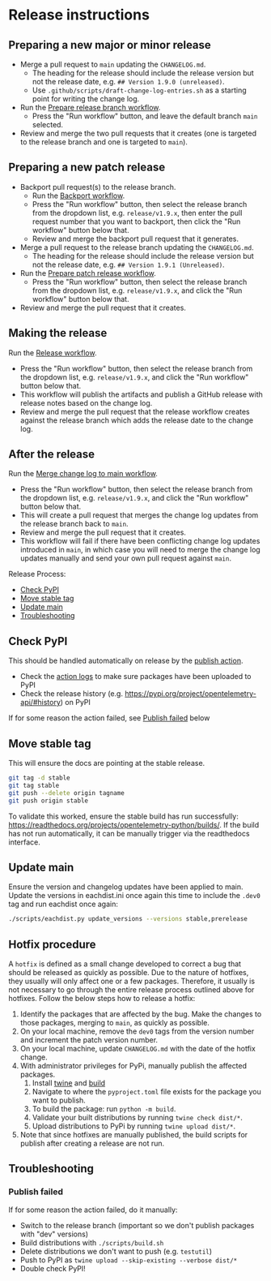 # Release instructions

## Preparing a new major or minor release

* Merge a pull request to `main` updating the `CHANGELOG.md`.
  * The heading for the release should include the release version but not the release date, e.g.
    `## Version 1.9.0 (unreleased)`.
  * Use `.github/scripts/draft-change-log-entries.sh` as a starting point for writing the change
    log.
* Run the [Prepare release branch workflow](https://github.com/trask/repository-template/actions/workflows/prepare-release-branch.yml).
  * Press the "Run workflow" button, and leave the default branch `main` selected.
* Review and merge the two pull requests that it creates
  (one is targeted to the release branch and one is targeted to `main`).

## Preparing a new patch release

* Backport pull request(s) to the release branch.
  * Run the [Backport workflow](https://github.com/trask/repository-template/actions/workflows/backport.yml).
  * Press the "Run workflow" button, then select the release branch from the dropdown list,
    e.g. `release/v1.9.x`, then enter the pull request number that you want to backport,
    then click the "Run workflow" button below that.
  * Review and merge the backport pull request that it generates.
* Merge a pull request to the release branch updating the `CHANGELOG.md`.
  * The heading for the release should include the release version but not the release date, e.g.
    `## Version 1.9.1 (Unreleased)`.
* Run the [Prepare patch release workflow](https://github.com/trask/repository-template/actions/workflows/prepare-patch-release.yml).
  * Press the "Run workflow" button, then select the release branch from the dropdown list,
    e.g. `release/v1.9.x`, and click the "Run workflow" button below that.
* Review and merge the pull request that it creates.

## Making the release

Run the [Release workflow](https://github.com/trask/repository-template/actions/workflows/release.yml).

* Press the "Run workflow" button, then select the release branch from the dropdown list,
  e.g. `release/v1.9.x`, and click the "Run workflow" button below that.
* This workflow will publish the artifacts and publish a GitHub release with release notes based on the change log.
* Review and merge the pull request that the release workflow creates against the release branch
  which adds the release date to the change log.

## After the release

Run the [Merge change log to main workflow](https://github.com/trask/repository-template/actions/workflows/merge-change-log-to-main.yml).

* Press the "Run workflow" button, then select the release branch from the dropdown list,
  e.g. `release/v1.9.x`, and click the "Run workflow" button below that.
* This will create a pull request that merges the change log updates from the release branch
  back to `main`.
* Review and merge the pull request that it creates.
* This workflow will fail if there have been conflicting change log updates introduced in `main`,
  in which case you will need to merge the change log updates manually and send your own pull
  request against `main`.


Release Process:
- [Check PyPI](#Check-PyPI)
- [Move stable tag](#Move-stable-tag)
- [Update main](#Update-main)
- [Troubleshooting](#troubleshooting)

## Check PyPI

This should be handled automatically on release by the [publish action](https://github.com/open-telemetry/opentelemetry-python/blob/main/.github/workflows/publish.yml).

- Check the [action logs](https://github.com/open-telemetry/opentelemetry-python/actions?query=workflow%3APublish) to make sure packages have been uploaded to PyPI
- Check the release history (e.g. https://pypi.org/project/opentelemetry-api/#history) on PyPI

If for some reason the action failed, see [Publish failed](#publish-failed) below

## Move stable tag

This will ensure the docs are pointing at the stable release.

```bash
git tag -d stable
git tag stable
git push --delete origin tagname
git push origin stable
```

To validate this worked, ensure the stable build has run successfully: https://readthedocs.org/projects/opentelemetry-python/builds/. If the build has not run automatically, it can be manually trigger via the readthedocs interface.

## Update main

Ensure the version and changelog updates have been applied to main. Update the versions in eachdist.ini once again this time to include the `.dev0` tag and
run eachdist once again:
```bash
./scripts/eachdist.py update_versions --versions stable,prerelease
```

## Hotfix procedure

A `hotfix` is defined as a small change developed to correct a bug that should be released as quickly as possible. Due to the nature of hotfixes, they usually will only affect one or a few packages. Therefore, it usually is not necessary to go through the entire release process outlined above for hotfixes. Follow the below steps how to release a hotfix:

1. Identify the packages that are affected by the bug. Make the changes to those packages, merging to `main`, as quickly as possible.
2. On your local machine, remove the `dev0` tags from the version number and increment the patch version number.
3. On your local machine, update `CHANGELOG.md` with the date of the hotfix change.
4. With administrator privileges for PyPi, manually publish the affected packages.
    1. Install [twine](https://pypi.org/project/twine/) and [build](https://pypi.org/project/build/)
    2. Navigate to where the `pyproject.toml` file exists for the package you want to publish.
    3. To build the package: run `python -m build`.
    4. Validate your built distributions by running `twine check dist/*`.
    5. Upload distributions to PyPi by running `twine upload dist/*`.
5. Note that since hotfixes are manually published, the build scripts for publish after creating a release are not run.

## Troubleshooting

### Publish failed

If for some reason the action failed, do it manually:

- Switch to the release branch (important so we don't publish packages with "dev" versions)
- Build distributions with `./scripts/build.sh`
- Delete distributions we don't want to push (e.g. `testutil`)
- Push to PyPI as `twine upload --skip-existing --verbose dist/*`
- Double check PyPI!
